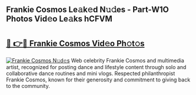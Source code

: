 ## Frankie Cosmos Le𝚊k𝚎d N𝚞𝚍es - Part-W1O Photos Vid𝚎o Le𝚊ks hCFVM

# <h2><a href="http://fbc3iy5.evod.top/?m=Frankie+Cosmos">🔗 👉🔴 Frankie Cosmos Vid𝚎o Ph𝚘t𝚘s</a></h2>

[![Frankie Cosmos N𝚞d𝚎s](https://i.imgur.com/8V9OHl7.gif)](http://fbc3iy5.evod.top/?m=Frankie+Cosmos)
Web celebrity Frankie Cosmos and multimedia artist, recognized for posting dance and lifestyle content through solo and collaborative dance routines and mini vlogs. Respected philanthropist Frankie Cosmos, known for their generosity and commitment to giving back to the community. 
